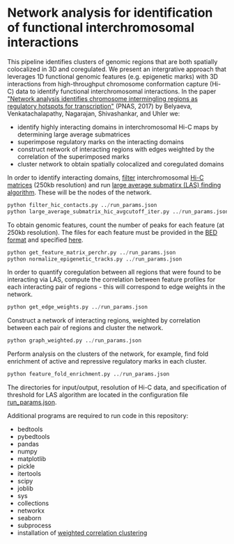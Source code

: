 # Network analysis for identification of functional interchromosomal interactions

This pipeline identifies clusters of genomic regions that are both spatially colocalized in 3D and coregulated. We present an intergrative approach that leverages 1D functional genomic features (e.g. epigenetic marks) with 3D interactions from high-throughput chromosome conformation capture (Hi-C) data to identify functional interchromosomal interactions. In the paper ["Network analysis identifies chromosome intermingling regions as regulatory hotspots for transcription"](http://www.pnas.org/content/114/52/13714.long) (PNAS, 2017) by Belyaeva, Venkatachalapathy, Nagarajan, Shivashankar, and Uhler we:

* identify highly interacting domains in interchromosomal Hi-C maps by determining large average submatrices
* superimpose regulatory marks on the interacting domains
* construct network of interacting regions with edges weighted by the correlation of the superimposed marks
* cluster network to obtain spatially colocalized and coregulated domains


In order to identify interacting domains, [filter](https://github.com/anastasiyabel/functional_chromosome_interactions/blob/master/code/filter_hic_contacts.py) interchromosomal [Hi-C matrices](https://github.com/anastasiyabel/functional_chromosome_interactions/tree/master/inter_chromosome_250kb_imr90) (250kb resolution) and run [large average submatirx (LAS) finding algorithm](https://github.com/anastasiyabel/functional_chromosome_interactions/blob/master/code/large_average_submatrix_hic_avgcutoff_iter.py). These will be the nodes of the network.
```python
python filter_hic_contacts.py ../run_params.json
python large_average_submatrix_hic_avgcutoff_iter.py ../run_params.json
```

To obtain genomic features, count the number of peaks for each feature (at 250kb resolution). The files for each feature must be provided in the [BED format](https://genome.ucsc.edu/FAQ/FAQformat.html) and specified [here](https://github.com/anastasiyabel/functional_chromosome_interactions/blob/master/peaks/feature_filenames.txt).

```python
python get_feature_matrix_perchr.py ../run_params.json
python normalize_epigenetic_tracks.py ../run_params.json
```
In order to quantify coregulation between all regions that were found to be interacting via LAS, compute the correlation between feature profiles for each interacting pair of regions - this will correspond to edge weights in the network.

```python
python get_edge_weights.py ../run_params.json
```
Construct a network of interacting regions, weighted by correlation between each pair of regions and cluster the network.
```python
python graph_weighted.py ../run_params.json
```
Perform analysis on the clusters of the network, for example, find fold enrichment of active and repressive regulatory marks in each cluster.
```python
python feature_fold_enrichment.py ../run_params.json
```
The directories for input/output, resolution of Hi-C data, and specification of threshold for LAS algorithm are located in the configuration file [run_params.json](https://github.com/anastasiyabel/functional_chromosome_interactions/blob/master/run_params.json).

Additional programs are required to run code in this repository:
* bedtools
* pybedtools
* pandas
* numpy
* matplotlib
* pickle
* itertools
* scipy
* joblib
* sys
* collections
* networkx
* seaborn
* subprocess
* installation of [weighted correlation clustering](https://www.asc.ohio-state.edu/elsner.14/#software)
